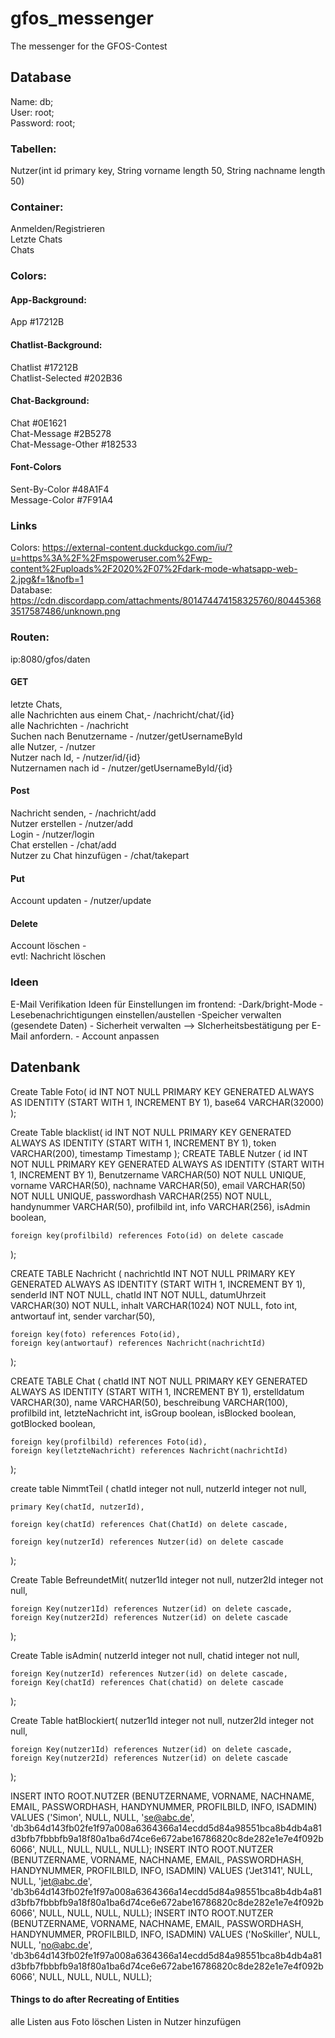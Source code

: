 # gfos_messenger
The messenger for the GFOS-Contest

## Database
Name: db; <br />
User: root; <br />
Password: root; <br />

### Tabellen:      
Nutzer(int id primary key, String vorname length 50, String nachname length 50)

### Container: 
Anmelden/Registrieren <br />
Letzte Chats <br />
Chats <br />

### Colors:
#### App-Background:
App #17212B <br />
#### Chatlist-Background:
Chatlist #17212B <br />
Chatlist-Selected #202B36 <br />
#### Chat-Background:
Chat #0E1621 <br />
Chat-Message #2B5278 <br />
Chat-Message-Other #182533 <br />
#### Font-Colors
Sent-By-Color #48A1F4 <br />
Message-Color #7F91A4 <br />

### Links
Colors: https://external-content.duckduckgo.com/iu/?u=https%3A%2F%2Fmspoweruser.com%2Fwp-content%2Fuploads%2F2020%2F07%2Fdark-mode-whatsapp-web-2.jpg&f=1&nofb=1 <br />
Database: https://cdn.discordapp.com/attachments/801474474158325760/804453683517587486/unknown.png

### Routen: 
ip:8080/gfos/daten
#### GET
letzte Chats, <br />
alle Nachrichten aus einem Chat,- /nachricht/chat/{id}<br />
alle Nachrichten - /nachricht <br />
Suchen nach Benutzername - /nutzer/getUsernameById <br />
alle Nutzer, - /nutzer<br />
Nutzer nach Id, - /nutzer/id/{id}<br />
Nutzernamen nach id - /nutzer/getUsernameById/{id}<br />

#### Post
Nachricht senden, - /nachricht/add<br />
Nutzer erstellen - /nutzer/add <br />
Login - /nutzer/login <br />
Chat erstellen - /chat/add <br />
Nutzer zu Chat hinzufügen - /chat/takepart <br />

#### Put
Account updaten - /nutzer/update<br />

#### Delete
Account löschen - <br />
evtl: Nachricht löschen <br />


### Ideen
E-Mail Verifikation
Ideen für Einstellungen im frontend:
    -Dark/bright-Mode
    -Lesebenachrichtigungen einstellen/austellen
    -Speicher verwalten (gesendete Daten)
    - Sicherheit verwalten --> SIcherheitsbestätigung per E-Mail anfordern.
    - Account anpassen
    

## Datenbank

Create Table Foto(
    id INT NOT NULL PRIMARY KEY GENERATED ALWAYS AS IDENTITY
    (START WITH 1, INCREMENT BY 1),
    base64 VARCHAR(32000)
);

Create Table blacklist(
    id INT NOT NULL PRIMARY KEY GENERATED ALWAYS AS IDENTITY
    (START WITH 1, INCREMENT BY 1),
    token VARCHAR(200),
    timestamp Timestamp
);
CREATE TABLE Nutzer
(
    id INT NOT NULL PRIMARY KEY GENERATED ALWAYS AS IDENTITY
    (START WITH 1, INCREMENT BY 1),
    Benutzername VARCHAR(50) NOT NULL UNIQUE,
    vorname VARCHAR(50),
    nachname VARCHAR(50),
    email VARCHAR(50) NOT NULL UNIQUE,
    passwordhash VARCHAR(255) NOT NULL,
    handynummer VARCHAR(50),
    profilbild int,
    info VARCHAR(256),
    isAdmin boolean,
    
    foreign key(profilbild) references Foto(id) on delete cascade
);

CREATE TABLE Nachricht 
(
    nachrichtId INT NOT NULL PRIMARY KEY GENERATED ALWAYS AS IDENTITY
    (START WITH 1, INCREMENT BY 1),
    senderId INT NOT NULL,
    chatId INT NOT NULL,
    datumUhrzeit VARCHAR(30) NOT NULL,
    inhalt VARCHAR(1024) NOT NULL,
    foto int,
    antwortauf int,
    sender varchar(50),
    
    foreign key(foto) references Foto(id),
    foreign key(antwortauf) references Nachricht(nachrichtId)
);

CREATE TABLE Chat 
(
    chatId INT NOT NULL PRIMARY KEY GENERATED ALWAYS AS IDENTITY
    (START WITH 1, INCREMENT BY 1),
    erstelldatum VARCHAR(30),
    name VARCHAR(50),
    beschreibung VARCHAR(100),
    profilbild int,
    letzteNachricht int,
    isGroup boolean,
    isBlocked boolean,
    gotBlocked boolean,
    
    foreign key(profilbild) references Foto(id),
    foreign key(letzteNachricht) references Nachricht(nachrichtId)
);

create table NimmtTeil (
    chatId integer not null,
    nutzerId integer not null,

    primary Key(chatId, nutzerId),

    foreign key(chatId) references Chat(ChatId) on delete cascade,
    
    foreign key(nutzerId) references Nutzer(id) on delete cascade
);

Create Table BefreundetMit( 
    nutzer1Id integer not null,
    nutzer2Id integer not null,
   
    foreign Key(nutzer1Id) references Nutzer(id) on delete cascade,
    foreign Key(nutzer2Id) references Nutzer(id) on delete cascade
    
);

Create Table isAdmin(
    nutzerId integer not null,
    chatid integer not null,
    
    foreign Key(nutzerId) references Nutzer(id) on delete cascade,
    foreign Key(chatId) references Chat(chatid) on delete cascade
);

Create Table hatBlockiert(
    nutzer1Id integer not null,
    nutzer2Id integer not null,
   
    foreign Key(nutzer1Id) references Nutzer(id) on delete cascade,
    foreign Key(nutzer2Id) references Nutzer(id) on delete cascade
);



INSERT INTO ROOT.NUTZER (BENUTZERNAME, VORNAME, NACHNAME, EMAIL, PASSWORDHASH, HANDYNUMMER, PROFILBILD, INFO, ISADMIN) 
	VALUES ('Simon', NULL, NULL, 'se@abc.de', 'db3b64d143fb02fe1f97a008a6364366a14ecdd5d84a98551bca8b4db4a81d3bfb7fbbbfb9a18f80a1ba6d74ce6e672abe16786820c8de282e1e7e4f092b6066', NULL, NULL, NULL, NULL);
INSERT INTO ROOT.NUTZER (BENUTZERNAME, VORNAME, NACHNAME, EMAIL, PASSWORDHASH, HANDYNUMMER, PROFILBILD, INFO, ISADMIN) 
	VALUES ('Jet3141', NULL, NULL, 'jet@abc.de', 'db3b64d143fb02fe1f97a008a6364366a14ecdd5d84a98551bca8b4db4a81d3bfb7fbbbfb9a18f80a1ba6d74ce6e672abe16786820c8de282e1e7e4f092b6066', NULL, NULL, NULL, NULL);
INSERT INTO ROOT.NUTZER (BENUTZERNAME, VORNAME, NACHNAME, EMAIL, PASSWORDHASH, HANDYNUMMER, PROFILBILD, INFO, ISADMIN) 
	VALUES ('NoSkiller', NULL, NULL, 'no@abc.de', 'db3b64d143fb02fe1f97a008a6364366a14ecdd5d84a98551bca8b4db4a81d3bfb7fbbbfb9a18f80a1ba6d74ce6e672abe16786820c8de282e1e7e4f092b6066', NULL, NULL, NULL, NULL);

#### Things to do after Recreating of Entities
alle Listen aus Foto löschen
Listen in Nutzer hinzufügen

